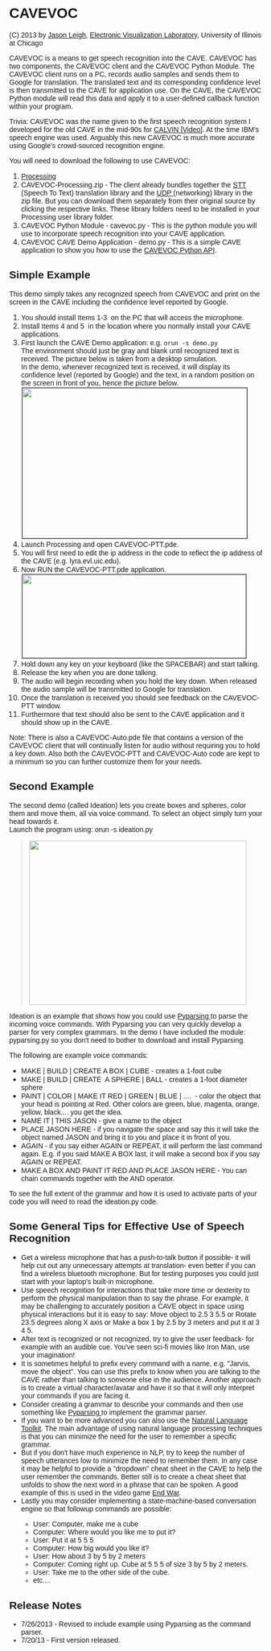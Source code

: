<h1><font face="Helvetica, Arial, sans-serif">CAVEVOC</font></h1>
<font face="Helvetica, Arial, sans-serif"> (C) 2013 by <a
    href="http://jasonleigh.me">Jason Leigh</a>, <a
    href="http://www.evl.uic.edu">Electronic Visualization
    Laboratory</a>, University of Illinois at Chicago<br>
</font>
<p><font face="Helvetica, Arial, sans-serif">CAVEVOC is a means to
    get speech recognition into the CAVE. CAVEVOC has two
    components, the CAVEVOC client and the CAVEVOC Python Module.
    The CAVEVOC client runs on a PC, records audio samples and sends
    them to Google for translation. The translated text and its
    corresponding confidence level is then transmitted to the CAVE
    for application use. On the CAVE, the CAVEVOC Python module will
    read this data and apply it to a user-defined callback function
    within your program.<br>
  </font></p>
<p><font face="Helvetica, Arial, sans-serif">Trivia: CAVEVOC was the
    name given to the first speech recognition system I developed
    for the old CAVE in the mid-90s for <a
      href="http://dl.acm.org/citation.cfm?id=618360">CALVIN </a><a
      href="http://youtu.be/ZYY8JdFgCAc">[Video]</a>. At the time
    IBM's speech engine was used. Arguably this new CAVEVOC is much
    more accurate using Google's crowd-sourced recognition engine.<br>
  </font></p>
<p><font face="Helvetica, Arial, sans-serif">You will need to
    download the following to use CAVEVOC:<br>
  </font></p>
<ol>
  <li><font face="Helvetica, Arial, sans-serif"><a
        href="http://processing.org">Processing<br>
      </a></font></li>
  <li><font face="Helvetica, Arial, sans-serif">
        CAVEVOC-Processing.zip - The client already bundles together the <a
        href="http://stt.getflourish.com/">STT </a>(Speech To Text)
      translation library and the <a
        href="http://ubaa.net/shared/processing/udp/">UDP </a>(networking)
      library in the zip file. But you can download them separately
      from their original source by clicking the respective links.
      These library folders need to be installed in your Processing
      user library folder.<br>
    </font></li>
  <li><font face="Helvetica, Arial, sans-serif">CAVEVOC Python
      Module - cavevoc.py - This is the python module you will use
      to incorporate speech recognition into your CAVE application.<br>
    </font></li>
  <li><font face="Helvetica, Arial, sans-serif">CAVEVOC CAVE Demo
      Application - demo.py - This is a simple CAVE application to
      show you how to use the <a href="http://uiv-evl.github.io/omegalib/cavevoc/html/namespacecavevoc.html">CAVEVOC
        Python API</a>.<br>
    </font></li>
</ol>
    <h2><font face="Helvetica, Arial, sans-serif">Simple Example</font></h2>
    <p><font face="Helvetica, Arial, sans-serif">This demo simply takes
        any recognized speech from CAVEVOC and print on the screen in
        the CAVE including the confidence level reported by Google.</font><br>
    </p>
<ol>
  <li><font face="Helvetica, Arial, sans-serif">You should install
      Items 1-3&nbsp; on the PC that will access the microphone.</font></li>
  <li><font face="Helvetica, Arial, sans-serif">Install Items 4 and
      5&nbsp; in the location where you normally install your CAVE
      applications.</font></li>
  <li><font face="Helvetica, Arial, sans-serif">First launch the
      CAVE Demo application: e.g. <code>orun -s demo.py</code><br>
      The environment should just be gray and blank until recognized
      text is received. The picture below is taken from a desktop
      simulation.<br>
      In the demo, whenever recognized text is received, it will
      display its confidence level (reported by Google) and the
      text, in a random position on the screen in front of you,
      hence the picture below.<br>
      <img alt="" src="http://uic-evl.github.io/omegalib/cavevoc/cavevoc-cave.png" border="1" height="299"
        hspace="1" vspace="1" width="447"><br>
    </font></li>
  <li><font face="Helvetica, Arial, sans-serif">Launch Processing
      and open CAVEVOC-PTT.pde.</font></li>
  <li><font face="Helvetica, Arial, sans-serif">You will first need
      to edit the ip address in the code to reflect the ip address
      of the CAVE (e.g. lyra.evl.uic.edu).</font></li>
  <li><font face="Helvetica, Arial, sans-serif">Now RUN the
      CAVEVOC-PTT.pde application.<br>
      <img alt="" src="http://uic-evl.github.io/omegalib/cavevoc/cavevoc-processing.png" border="1"
        height="166" hspace="1" vspace="1" width="445"><br>
    </font></li>
  <li><font face="Helvetica, Arial, sans-serif">Hold down any key on
      your keyboard (like the SPACEBAR) and start talking.</font></li>
  <li><font face="Helvetica, Arial, sans-serif">Release the key when
      you are done talking.</font></li>
  <li><font face="Helvetica, Arial, sans-serif">The audio will begin
      recording when you hold the key down. When released the audio
      sample will be transmitted to Google for translation.</font></li>
  <li><font face="Helvetica, Arial, sans-serif">Once the translation
      is received you should see feedback on the CAVEVOC-PTT window.</font></li>
  <li><font face="Helvetica, Arial, sans-serif">Furthermore that
      text should also be sent to the CAVE application and it should
      show up in the CAVE.</font></li>
</ol>
<p><font face="Helvetica, Arial, sans-serif">Note: There is also a
    CAVEVOC-Auto.pde file that contains a version of the CAVEVOC
    client that will continually listen for audio without requiring
    you to hold a key down. Also both the CAVEVOC-PTT and
    CAVEVOC-Auto code are kept to a minimum so you can further
    customize them for your needs.<br>
  </font></p>
    <h2><font face="Helvetica, Arial, sans-serif">Second Example<br>
      </font></h2>
    <p><font face="Helvetica, Arial, sans-serif"><font face="Helvetica,
          Arial, sans-serif">The second demo (called Ideation) lets you
          create boxes and spheres, color them and move them, all via
          voice command. To select an object simply turn your head
          towards it.<br>
        </font>Launch the program using: orun -s ideation.py<br>
      </font></p>
    <blockquote><img alt="" src="http://uic-evl.github.io/omegalib/cavevoc/ideation.png" height="327" width="432"></blockquote>
    <p><font face="Helvetica, Arial, sans-serif">Ideation is an example
        that shows how you could use <a
          href="http://pyparsing.wikispaces.com/">Pyparsing </a>to
        parse the incoming voice commands. With Pyparsing you can very
        quickly develop a parser for very complex grammars. In the demo
        I have included the module: pyparsing.py so you don't need to
        bother to download and install Pyparsing.</font></p>
    <p><font face="Helvetica, Arial, sans-serif">The following are
        example voice commands:<br>
      </font></p>
    <ul>
      <li><font face="Helvetica, Arial, sans-serif">MAKE | BUILD |
          CREATE A BOX | CUBE - creates a 1-foot cube</font></li>
      <li><font face="Helvetica, Arial, sans-serif">MAKE | BUILD |
          CREATE&nbsp; A SPHERE | BALL - creates a 1-foot diameter
          sphere</font></li>
      <li><font face="Helvetica, Arial, sans-serif">PAINT | COLOR | MAKE
          IT RED | GREEN | BLUE | ....&nbsp; - color the object that
          your head is pointing at Red. Other colors are green, blue,
          magenta, orange, yellow, black.... you get the idea.</font></li>
      <li><font face="Helvetica, Arial, sans-serif">NAME IT | THIS JASON
          - give a name to the object</font></li>
      <li><font face="Helvetica, Arial, sans-serif">PLACE JASON HERE -
          if you navigate the space and say this it will take the object
          named JASON and bring it to you and place it in front of you.</font></li>
      <li><font face="Helvetica, Arial, sans-serif">AGAIN - if you say
          either AGAIN or REPEAT, it will perform the last command
          again. E.g. if you said MAKE A BOX last, it will make a second
          box if you say AGAIN or REPEAT.</font></li>
      <li><font face="Helvetica, Arial, sans-serif">MAKE A BOX AND PAINT
          IT RED AND PLACE JASON HERE - You can chain commands together
          with the AND operator.</font></li>
    </ul>
    <p><font face="Helvetica, Arial, sans-serif">To see the full extent
        of the grammar and how it is used to activate parts of your code
        you will need to read the ideation.py code.<br>
      </font></p>
<h2><font face="Helvetica, Arial, sans-serif">Some General Tips for
    Effective Use of Speech Recognition<br>
  </font></h2>
<ul>
  <li><font face="Helvetica, Arial, sans-serif">Get a wireless
      microphone that has a push-to-talk button if possible- it will
      help cut out any unnecessary attempts at translation- even
      better if you can find a wireless bluetooth microphone. But
      for testing purposes you could just start with your laptop's
      built-in microphone.</font></li>
  <li><font face="Helvetica, Arial, sans-serif">Use speech
      recognition for interactions that take more time or dexterity
      to perform the physical manipulation than to say the phrase.
      For example, it may be challenging to accurately position a
      CAVE object in space using physical interactions but it is
      easy to say: Move object to 2.5 3 5.5 or Rotate 23.5 degrees
      along X axis or Make a box 1 by 2.5 by 3 meters and put it at
      3 4 5.<br>
    </font></li>
  <li><font face="Helvetica, Arial, sans-serif">After text is
      recognized or not recognized, try to give the user feedback-
      for example with an audible cue. You've seen sci-fi movies
      like Iron Man, use your imagination!</font></li>
  <li><font face="Helvetica, Arial, sans-serif">It is sometimes
      helpful to prefix every command with a name, e.g. "Jarvis,
      move the object". You can use this prefix to know when you are
      talking to the CAVE rather than talking to someone else in the
      audience. Another approach is to create a virtual
      character/avatar and have it so that it will only interpret
      your commands if you are facing it.<br>
      <li><font face="Helvetica, Arial, sans-serif">Consider creating a
          grammar to describe your commands and then use something like
          <a href="http://pyparsing.wikispaces.com/">Pyparsing </a>to
          implement the grammar parser. <br>
        </font></li>
      <li><font face="Helvetica, Arial, sans-serif">If you want to be
          more advanced you can also use the <a href="http://nltk.org/">Natural Language Toolkit</a>. 
          The main advantage of using natural language processing techniques is that 
          you can minimize the need for the user to remember a specific grammar. <br>
        </font></li>
      <li><font face="Helvetica, Arial, sans-serif">But if you don't
          have much experience in NLP, try to keep the number of speech
          utterances low to minimize the need to remember them. In any
          case it may be helpful to provide a "dropdown" cheat sheet in
          the CAVE to help the user remember the commands. Better still
          is to create a cheat sheet that unfolds to show the next word
          in a phrase that can be spoken. A good example of this is used
          in the video game <a
            href="http://www.youtube.com/watch?v=WB7yDq1xgxM">End War</a>.<br>
    </font></li>
  <li><font face="Helvetica, Arial, sans-serif">Lastly you may
      consider implementing a state-machine-based conversation
      engine so that followup commands are possible:</font></li>
  <ul>
    <li><font face="Helvetica, Arial, sans-serif">User: Computer,
        make me a cube</font></li>
    <li><font face="Helvetica, Arial, sans-serif">Computer: Where
        would you like me to put it?</font></li>
    <li><font face="Helvetica, Arial, sans-serif">User: Put it at 5
        5 5</font></li>
    <li><font face="Helvetica, Arial, sans-serif">Computer: How big
        would you like it?</font></li>
    <li><font face="Helvetica, Arial, sans-serif">User: How about 3
        by 5 by 2 meters</font></li>
    <li><font face="Helvetica, Arial, sans-serif">Computer: Coming
        right up. Cube at 5 5 5 of size 3 by 5 by 2 meters.</font></li>
    <li><font face="Helvetica, Arial, sans-serif">User: Take me to
        the other side of the cube.</font></li>
    <li><font face="Helvetica, Arial, sans-serif">etc....<br>
      </font></li>
  </ul>
</ul>
<h2><font face="Helvetica, Arial, sans-serif">Release Notes</font></h2>
<ul>
      <li><font face="Helvetica, Arial, sans-serif">7/26/2013 - Revised
          to include example using Pyparsing as the command parser.</font></li>
  <li><font face="Helvetica, Arial, sans-serif">7/20/13 - First
      version released.</font></li>
</ul>
<p><br>
</p>
